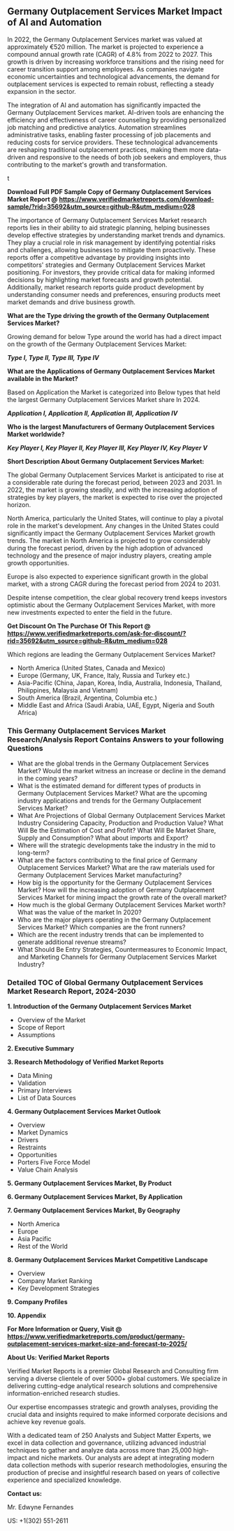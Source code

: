 <h2>Germany Outplacement Services Market Impact of AI and Automation</h2><p>In 2022, the Germany Outplacement Services market was valued at approximately €520 million. The market is projected to experience a compound annual growth rate (CAGR) of 4.8% from 2022 to 2027. This growth is driven by increasing workforce transitions and the rising need for career transition support among employees. As companies navigate economic uncertainties and technological advancements, the demand for outplacement services is expected to remain robust, reflecting a steady expansion in the sector.</p><p>The integration of AI and automation has significantly impacted the Germany Outplacement Services market. AI-driven tools are enhancing the efficiency and effectiveness of career counseling by providing personalized job matching and predictive analytics. Automation streamlines administrative tasks, enabling faster processing of job placements and reducing costs for service providers. These technological advancements are reshaping traditional outplacement practices, making them more data-driven and responsive to the needs of both job seekers and employers, thus contributing to the market's growth and transformation.</p>t</p><p id="" class=""><strong>Download Full PDF Sample Copy of Germany Outplacement Services Market Report @ <a href="https://www.verifiedmarketreports.com/download-sample/?rid=35692&utm_source=github-R&utm_medium=028" target="_blank">https://www.verifiedmarketreports.com/download-sample/?rid=35692&utm_source=github-R&utm_medium=028</a></strong></p><p>The importance of&nbsp;Germany Outplacement Services Market research reports lies in their ability to aid strategic planning, helping businesses develop effective strategies by understanding market trends and dynamics. They play a crucial role in risk management by identifying potential risks and challenges, allowing businesses to mitigate them proactively. These reports offer a competitive advantage by providing insights into competitors' strategies and Germany Outplacement Services Market positioning. For investors, they provide critical data for making informed decisions by highlighting market forecasts and growth potential. Additionally, market research reports guide product development by understanding consumer needs and preferences, ensuring products meet market demands and drive business growth.</p><p><strong>What are the&nbsp;Type driving the growth of the Germany Outplacement Services Market?</strong></p><p id="" class="">Growing demand for below Type around the world has had a direct impact on the growth of the Germany Outplacement Services Market:</p><em><strong>Type I, Type II, Type III, Type IV</strong></em></p><strong>What are the&nbsp;Applications&nbsp;of Germany Outplacement Services Market available in the Market?</strong></p><p id="" class="">Based on Application the Market is categorized into Below types that held the largest Germany Outplacement Services Market share In 2024.</p><em><strong>Application I, Application II, Application III, Application IV</strong></em></p><strong>Who is the largest Manufacturers of Germany Outplacement Services Market worldwide?</strong></p><p><em><strong>Key Player I, Key Player II, Key Player III, Key Player IV, Key Player V</strong></em></p><p id="" class=""><strong>Short Description About Germany Outplacement Services Market:</strong></p><p>The global Germany Outplacement Services Market is anticipated to rise at a considerable rate during the forecast period, between 2023 and 2031. In 2022, the market is growing steadily, and with the increasing adoption of strategies by key players, the market is expected to rise over the projected horizon.</p><p>North America, particularly the United States, will continue to play a pivotal role in the market's development. Any changes in the United States could significantly impact the Germany Outplacement Services Market growth trends. The market in North America is projected to grow considerably during the forecast period, driven by the high adoption of advanced technology and the presence of major industry players, creating ample growth opportunities.</p><p>Europe is also expected to experience significant growth in the global market, with a strong CAGR during the forecast period from 2024 to 2031.</p><p>Despite intense competition, the clear global recovery trend keeps investors optimistic about the Germany Outplacement Services Market, with more new investments expected to enter the field in the future.</p><p id="" class=""><strong>Get Discount On The Purchase Of This Report @ <a href="https://www.verifiedmarketreports.com/ask-for-discount/?rid=35692&utm_source=github-R&utm_medium=028" target="_blank">https://www.verifiedmarketreports.com/ask-for-discount/?rid=35692&utm_source=github-R&utm_medium=028</a></strong></p>Which regions are leading the Germany Outplacement Services Market?</p><ul><li>North America (United States, Canada and Mexico)</li><li>Europe (Germany, UK, France, Italy, Russia and Turkey etc.)</li><li>Asia-Pacific (China, Japan, Korea, India, Australia, Indonesia, Thailand, Philippines, Malaysia and Vietnam)</li><li>South America (Brazil, Argentina, Columbia etc.)</li><li>Middle East and Africa (Saudi Arabia, UAE, Egypt, Nigeria and South Africa)</li></ul><h3 id="" class="">This Germany Outplacement Services Market Research/Analysis Report Contains Answers to your following Questions</h3><ul><li>What are the global trends in the Germany Outplacement Services Market? Would the market witness an increase or decline in the demand in the coming years?</li><li>What is the estimated demand for different types of products in Germany Outplacement Services Market? What are the upcoming industry applications and trends for the Germany Outplacement Services Market?</li><li>What Are Projections of Global Germany Outplacement Services Market Industry Considering Capacity, Production and Production Value? What Will Be the Estimation of Cost and Profit? What Will Be Market Share, Supply and Consumption? What about imports and Export?</li><li>Where will the strategic developments take the industry in the mid to long-term?</li><li>What are the factors contributing to the final price of Germany Outplacement Services Market? What are the raw materials used for Germany Outplacement Services Market manufacturing?</li><li>How big is the opportunity for the Germany Outplacement Services Market? How will the increasing adoption of Germany Outplacement Services Market for mining impact the growth rate of the overall market?</li><li>How much is the global Germany Outplacement Services Market worth? What was the value of the market In 2020?</li><li>Who are the major players operating in the Germany Outplacement Services Market? Which companies are the front runners?</li><li>Which are the recent industry trends that can be implemented to generate additional revenue streams?</li><li>What Should Be Entry Strategies, Countermeasures to Economic Impact, and Marketing Channels for Germany Outplacement Services Market Industry?</li></ul><h3 id="" class="">Detailed TOC of Global Germany Outplacement Services Market Research Report, 2024-2030</h3><p id="" class=""><strong>1. Introduction of the Germany Outplacement Services Market</strong></p><ul><li>Overview of the Market</li><li>Scope of Report</li><li>Assumptions</li></ul><p id="" class=""><strong>2. Executive Summary</strong></p><p id="" class=""><strong>3. Research Methodology of Verified Market Reports</strong></p><ul><li>Data Mining</li><li>Validation</li><li>Primary Interviews</li><li>List of Data Sources</li></ul><p id="" class=""><strong>4. Germany Outplacement Services Market Outlook</strong></p><ul><li>Overview</li><li>Market Dynamics</li><li>Drivers</li><li>Restraints</li><li>Opportunities</li><li>Porters Five Force Model</li><li>Value Chain Analysis</li></ul><p id="" class=""><strong>5. Germany Outplacement Services Market, By Product</strong></p><p id="" class=""><strong>6. Germany Outplacement Services Market, By Application</strong></p><p id="" class=""><strong>7. Germany Outplacement Services Market, By Geography</strong></p><ul><li>North America</li><li>Europe</li><li>Asia Pacific</li><li>Rest of the World</li></ul><p id="" class=""><strong>8. Germany Outplacement Services Market Competitive Landscape</strong></p><ul><li>Overview</li><li>Company Market Ranking</li><li>Key Development Strategies</li></ul><p id="" class=""><strong>9. Company Profiles</strong></p><p id="" class=""><strong>10. Appendix</strong></p><p id="" class=""><strong>For More Information or Query, Visit @ <a href="https://www.verifiedmarketreports.com/product/germany-outplacement-services-market-size-and-forecast-to-2025/" target="_blank">https://www.verifiedmarketreports.com/product/germany-outplacement-services-market-size-and-forecast-to-2025/</a></strong></p><p id="" class=""><strong>About Us: Verified Market Reports</strong></p><p id="" class="">Verified Market Reports is a premier Global Research and Consulting firm serving a diverse clientele of over 5000+ global customers. We specialize in delivering cutting-edge analytical research solutions and comprehensive information-enriched research studies.</p><p id="" class="">Our expertise encompasses strategic and growth analyses, providing the crucial data and insights required to make informed corporate decisions and achieve key revenue goals.</p><p id="" class="">With a dedicated team of 250 Analysts and Subject Matter Experts, we excel in data collection and governance, utilizing advanced industrial techniques to gather and analyze data across more than 25,000 high-impact and niche markets. Our analysts are adept at integrating modern data collection methods with superior research methodologies, ensuring the production of precise and insightful research based on years of collective experience and specialized knowledge.</p><p id="" class=""><strong>Contact us:</strong></p><p id="" class="">Mr. Edwyne Fernandes</p><p id="" class="">US: +1(302) 551-2611</p>